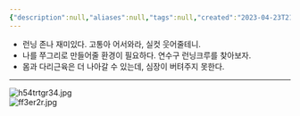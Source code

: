 ```yaml
---
{"description":null,"aliases":null,"tags":null,"created":"2023-04-23T21:20:43","updated":"2023-07-15T21:30:22","title":"2023-04-23송도 해돚이공원 5바퀴 == 7.67km 페이스 7분대 갈때 걸어가고 올때 걸어오고 총 21.05km","dg-publish":true,"permalink":"/docs/2023-04-23송도 해돚이공원 5바퀴 == 7.67km 페이스 7분대 갈때 걸어가고 올때 걸어오고 총 21.05km/","dgPassFrontmatter":true}
---
```


- 런닝 존나 재미있다. 고통아 어서와라, 실컷 웃어줄테니.
- 나를 쭈그리로 만들어줄 환경이 필요하다. 연수구 런닝크루를 찾아보자.
- 몸과 다리근육은 더 나아갈 수 있는데, 심장이 버텨주지 못한다.
---
![h54trtgr34.jpg](/img/user/docs/assets/h54trtgr34.jpg)  
![ff3er2r.jpg](/img/user/docs/assets/ff3er2r.jpg)
